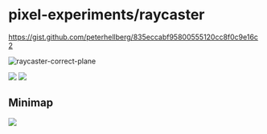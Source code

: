 # pixel-experiments/raycaster

https://gist.github.com/peterhellberg/835eccabf95800555120cc8f0c9e16c2

![raycaster-correct-plane](https://user-images.githubusercontent.com/565124/31767008-dcb79532-b4c9-11e7-89dd-7dbb7efddae7.gif)

![](https://user-images.githubusercontent.com/565124/31748193-a3f5a61a-b471-11e7-8840-e49b1d9e475d.png)
![](https://user-images.githubusercontent.com/565124/31748194-a4209032-b471-11e7-8a8b-b747121f7e6c.png)

## Minimap
![](https://user-images.githubusercontent.com/565124/31767913-4e5ad340-b4cd-11e7-8831-c114d99e2480.png)
